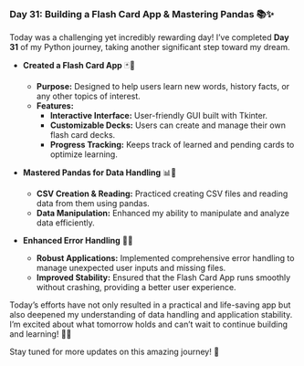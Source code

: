 ### Day 31: Building a Flash Card App & Mastering Pandas 📚✨

Today was a challenging yet incredibly rewarding day! I’ve completed **Day 31** of my Python journey, taking another significant step toward my dream.

- **Created a Flash Card App** 🃏📖
  - **Purpose:** Designed to help users learn new words, history facts, or any other topics of interest.
  - **Features:**
    - **Interactive Interface:** User-friendly GUI built with Tkinter.
    - **Customizable Decks:** Users can create and manage their own flash card decks.
    - **Progress Tracking:** Keeps track of learned and pending cards to optimize learning.

- **Mastered Pandas for Data Handling** 📊🐼
  - **CSV Creation & Reading:** Practiced creating CSV files and reading data from them using pandas.
  - **Data Manipulation:** Enhanced my ability to manipulate and analyze data efficiently.
  
- **Enhanced Error Handling** 🚫🔧
  - **Robust Applications:** Implemented comprehensive error handling to manage unexpected user inputs and missing files.
  - **Improved Stability:** Ensured that the Flash Card App runs smoothly without crashing, providing a better user experience.

Today’s efforts have not only resulted in a practical and life-saving app but also deepened my understanding of data handling and application stability. I’m excited about what tomorrow holds and can’t wait to continue building and learning! 🚀🐍

Stay tuned for more updates on this amazing journey! 🌟
